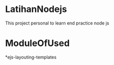 # LatihanNodejs
This project personal to learn end practice node js

# ModuleOfUsed
*ejs-layouting-templates
